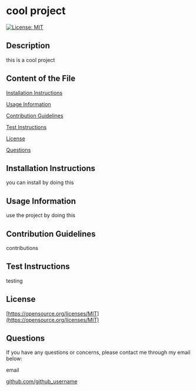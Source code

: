 # cool project 
[![License: MIT](https://img.shields.io/badge/License-MIT-yellow.svg)](https://opensource.org/licenses/MIT)
## Description
this is a cool project

## Content of the File
[Installation Instructions](#installation-instructions)

[Usage Information](#usage-information)

[Contribution Guidelines](#contribution-guidelines)

[Test Instructions](#test-instructions)

[License](#license)

[Questions](#questions)

## Installation Instructions
you can install by doing this

## Usage Information
use the project by doing this

## Contribution Guidelines
contributions

## Test Instructions
testing

## License
[https://opensource.org/licenses/MIT](https://opensource.org/licenses/MIT)

## Questions
If you have any questions or concerns, please contact me through my email below: 

email

[github.com/github_username](https://www.github.com/github_username)

  